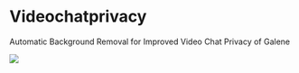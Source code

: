 # Videochatprivacy
Automatic Background Removal for Improved Video Chat Privacy of Galene

![](https://github.com/baharisensifai/Videochatprivacy/images/logo.png)
